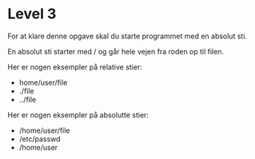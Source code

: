 # Level 3

For at klare denne opgave skal du starte programmet med en absolut sti.

En absolut sti starter med / og går hele vejen fra roden op til filen.

Her er nogen eksempler på relative stier:

- home/user/file
- ./file
- ../file

Her er nogen eksempler på absolutte stier:

- /home/user/file
- /etc/passwd
- /home/user
